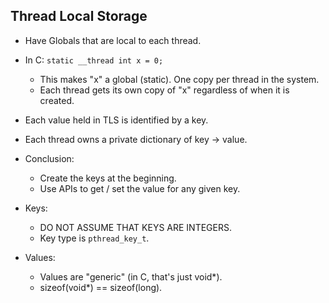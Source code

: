## Thread Local Storage
- Have Globals that are local to each thread.
- In C: ```static __thread int x = 0;```
	- This makes "x" a global (static). One copy per thread in the system.
	- Each thread gets its own copy of "x" regardless of when it is created.

- Each value held in TLS is identified by a key.
- Each thread owns a private dictionary of key -> value.

- Conclusion:
	- Create the keys at the beginning.
	- Use APIs to get / set the value for any given key.

- Keys:
	- DO NOT ASSUME THAT KEYS ARE INTEGERS.
	- Key type is ```pthread_key_t```.
- Values:
	- Values are "generic" (in C, that's just void*).
	- sizeof(void*) == sizeof(long).